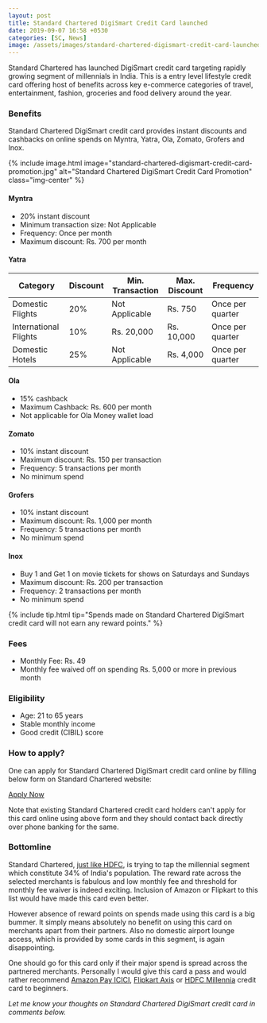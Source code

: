 ```yaml
---
layout: post
title: Standard Chartered DigiSmart Credit Card launched
date: 2019-09-07 16:58 +0530
categories: [SC, News]
image: /assets/images/standard-chartered-digismart-credit-card-launched.jpg
---
```


Standard Chartered has launched DigiSmart credit card targeting rapidly growing segment of millennials in India. This is a entry level lifestyle credit card offering host of benefits across key e-commerce categories of travel, entertainment, fashion, groceries and food delivery around the year.

### Benefits

Standard Chartered DigiSmart credit card provides instant discounts and cashbacks on online spends on Myntra, Yatra, Ola, Zomato, Grofers and Inox.

{% include image.html image="standard-chartered-digismart-credit-card-promotion.jpg" alt="Standard Chartered DigiSmart Credit Card Promotion" class="img-center" %}

#### Myntra

- 20% instant discount
- Minimum transaction size: Not Applicable
- Frequency: Once per month
- Maximum discount: Rs. 700 per month

#### Yatra

<table class="table" style="display: block;overflow-x: auto;">
<thead class="thead-dark">
<tr>
    <th scope="col"> Category</th>
	<th scope="col"> Discount</th>
    <th scope="col"> Min. Transaction</th>
    <th scope="col"> Max. Discount</th>
    <th scope="col"> Frequency</th>
</tr>
</thead>
<tbody>
<tr>
    <td> Domestic Flights </td>
	<td> 20% </td>
	<td> Not Applicable </td>
    <td> Rs. 750 </td>
    <td> Once per quarter </td>
</tr>
<tr>
    <td> International Flights </td>
	<td> 10% </td>
	<td> Rs. 20,000 </td>
    <td> Rs. 10,000 </td>
    <td> Once per quarter </td>
</tr>
<tr>
    <td> Domestic Hotels </td>
	<td> 25% </td>
	<td> Not Applicable </td>
    <td> Rs. 4,000 </td>
    <td> Once per quarter </td>
</tr>
</tbody>
</table>

#### Ola

- 15% cashback
- Maximum Cashback: Rs. 600 per month
- Not applicable for Ola Money wallet load

#### Zomato

- 10% instant discount
- Maximum discount: Rs. 150 per transaction
- Frequency: 5 transactions per month
- No minimum spend

#### Grofers

- 10% instant discount
- Maximum discount: Rs. 1,000 per month
- Frequency: 5 transactions per month
- No minimum spend

#### Inox

- Buy 1 and Get 1 on movie tickets for shows on Saturdays and Sundays
- Maximum discount: Rs. 200 per transaction
- Frequency: 2 transactions per month
- No minimum spend

{% include tip.html tip="Spends made on Standard Chartered DigiSmart credit card will not earn any reward points." %}

### Fees

- Monthly Fee: Rs. 49
- Monthly fee waived off on spending Rs. 5,000 or more in previous month

### Eligibility

- Age: 21 to 65 years
- Stable monthly income
- Good credit (CIBIL) score

### How to apply?

One can apply for Standard Chartered DigiSmart credit card online by filling below form on Standard Chartered website:

<a href="https://apply.standardchartered.co.in/credit-card?selectedCardId=14" target="_blank" class="btn btn-lg btn-danger btn-block post-element mt-2" rel="noopener"><i class="ci-pen"></i> Apply Now</a>

Note that existing Standard Chartered credit card holders can't apply for this card online using above form and they should contact back directly over phone banking for the same.

### Bottomline

Standard Chartered, [just like HDFC](/hdfc-bank-millennia-cards-launched/), is trying to tap the millennial segment which constitute 34% of India's population. The reward rate across the selected merchants is fabulous and low monthly fee and threshold for monthly fee waiver is indeed exciting. Inclusion of Amazon or Flipkart to this list would have made this card even better.

However absence of reward points on spends made using this card is a big bummer. It simply means absolutely no benefit on using this card on merchants apart from their partners. Also no domestic airport lounge access, which is provided by some cards in this segment, is again disappointing.

One should go for this card only if their major spend is spread across the partnered merchants. Personally I would give this card a pass and would rather recommend [Amazon Pay ICICI](/amazon-pay-icici-bank-credit-card-review/), [Flipkart Axis](/flipkart-axis-bank-credit-card-review-and-hands-on-experience/) or [HDFC Millennia](/hdfc-bank-millennia-cards-launched/) credit card to beginners.

_Let me know your thoughts on Standard Chartered DigiSmart credit card in comments below._
